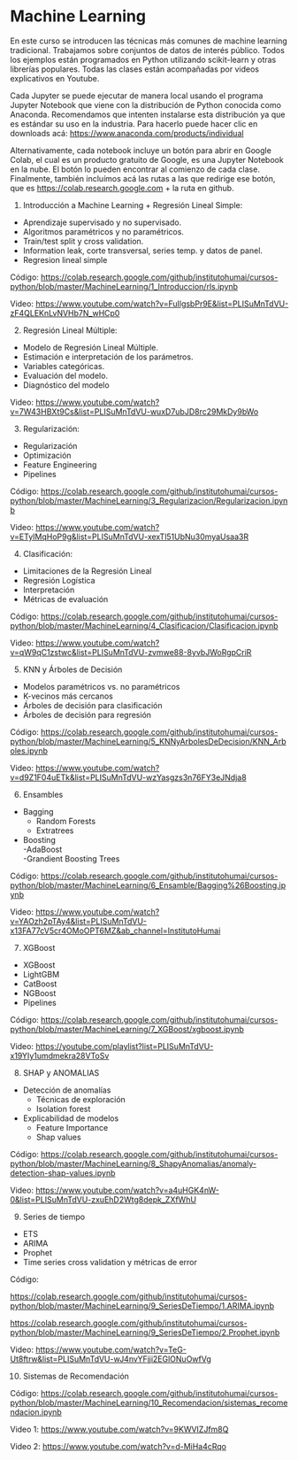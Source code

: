 # Machine Learning

En este curso se introducen las técnicas más comunes de machine learning tradicional. Trabajamos sobre conjuntos de datos de interés público. Todos los ejemplos están programados en Python utilizando scikit-learn y otras librerías populares. Todas las clases están acompañadas por videos explicativos en Youtube. 

Cada Jupyter se puede ejecutar de manera local usando el programa Jupyter Notebook que viene con la distribución de Python conocida como Anaconda. Recomendamos que intenten instalarse esta distribución ya que es estándar su uso en la industria. Para hacerlo puede hacer clic en downloads acá: https://www.anaconda.com/products/individual

Alternativamente, cada notebook incluye un botón para abrir en Google Colab, el cual es un producto gratuito de Google, es una Jupyter Notebook en la nube. El botón lo pueden encontrar al comienzo de cada clase. Finalmente, también incluímos acá las rutas a las que redirige ese botón, que es https://colab.research.google.com + la ruta en github.


1. Introducción a Machine Learning + Regresión Lineal Simple: 
- Aprendizaje supervisado y no supervisado. 
- Algoritmos paramétricos y no paramétricos. 
- Train/test split y cross validation. 
- Information leak, corte transversal, series temp. y datos de panel. 
- Regresion lineal simple

Código: https://colab.research.google.com/github/institutohumai/cursos-python/blob/master/MachineLearning/1_Introduccion/rls.ipynb

Video: https://www.youtube.com/watch?v=FuIlgsbPr9E&list=PLISuMnTdVU-zF4QLEKnLvNVHb7N_wHCp0

2. Regresión Lineal Múltiple: 
- Modelo de Regresión Lineal Múltiple. 
- Estimación e interpretación de los parámetros. 
- Variables categóricas. 
- Evaluación del modelo. 
- Diagnóstico del modelo

[Código]: https://colab.research.google.com/github/institutohumai/cursos-python/blob/master/MachineLearning/2_RegresionLinealMultiple/RegresionLinealMultiple.ipynb

Video: https://www.youtube.com/watch?v=7W43HBXt9Cs&list=PLISuMnTdVU-wuxD7ubJD8rc29MkDy9bWo

3. Regularización:
- Regularización
- Optimización
- Feature Engineering
- Pipelines

Código: https://colab.research.google.com/github/institutohumai/cursos-python/blob/master/MachineLearning/3_Regularizacion/Regularizacion.ipynb

Video: https://www.youtube.com/watch?v=ETyIMqHoP9g&list=PLISuMnTdVU-xexTl51UbNu30myaUsaa3R

4. Clasificación:
- Limitaciones de la Regresión Lineal
- Regresión Logística
- Interpretación
- Métricas de evaluación

Código: https://colab.research.google.com/github/institutohumai/cursos-python/blob/master/MachineLearning/4_Clasificacion/Clasificacion.ipynb

Video: https://www.youtube.com/watch?v=qW9qC1zstwc&list=PLISuMnTdVU-zvmwe88-8yvbJWoRgpCriR

5. KNN y Árboles de Decisión
- Modelos paramétricos vs. no paramétricos
- K-vecinos más cercanos
- Árboles de decisión para clasificación
- Árboles de decisión para regresión

Código: https://colab.research.google.com/github/institutohumai/cursos-python/blob/master/MachineLearning/5_KNNyArbolesDeDecision/KNN_Arboles.ipynb

Video: https://www.youtube.com/watch?v=d9Z1F04uETk&list=PLISuMnTdVU-wzYasgzs3n76FY3eJNdja8

6. Ensambles
- Bagging
	- Random Forests
	- Extratrees
- Boosting  
	-AdaBoost  
	-Grandient Boosting Trees 

Código: https://colab.research.google.com/github/institutohumai/cursos-python/blob/master/MachineLearning/6_Ensamble/Bagging%26Boosting.ipynb

Video: https://www.youtube.com/watch?v=YAOzh2pTAy4&list=PLISuMnTdVU-x13FA77cV5cr4OMoOPT6MZ&ab_channel=InstitutoHumai

7. XGBoost
- XGBoost
- LightGBM
- CatBoost
- NGBoost
- Pipelines

Código: https://colab.research.google.com/github/institutohumai/cursos-python/blob/master/MachineLearning/7_XGBoost/xgboost.ipynb

Video: https://youtube.com/playlist?list=PLISuMnTdVU-x19YIy1umdmekra28VToSv


8. SHAP y ANOMALIAS
- Detección de anomalías
    - Técnicas de exploración
    - Isolation forest
- Explicabilidad de modelos
    - Feature Importance
    - Shap values

Código: https://colab.research.google.com/github/institutohumai/cursos-python/blob/master/MachineLearning/8_ShapyAnomalias/anomaly-detection-shap-values.ipynb

Video: https://www.youtube.com/watch?v=a4uHGK4nW-0&list=PLISuMnTdVU-zxuEhD2Wtg8depk_ZXfWhU

9. Series de tiempo

- ETS
- ARIMA
- Prophet
- Time series cross validation y métricas de error

Código: 

https://colab.research.google.com/github/institutohumai/cursos-python/blob/master/MachineLearning/9_SeriesDeTiempo/1.ARIMA.ipynb

https://colab.research.google.com/github/institutohumai/cursos-python/blob/master/MachineLearning/9_SeriesDeTiempo/2.Prophet.ipynb

Video: https://www.youtube.com/watch?v=TeG-Ut8ftrw&list=PLISuMnTdVU-wJ4nvYFjji2EGlONuOwfVg

10. Sistemas de Recomendación

Código: https://colab.research.google.com/github/institutohumai/cursos-python/blob/master/MachineLearning/10_Recomendacion/sistemas_recomendacion.ipynb

Video 1: https://www.youtube.com/watch?v=9KWVIZJfm8Q

Video 2: https://www.youtube.com/watch?v=d-MiHa4cRqo